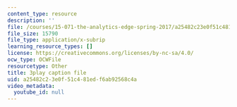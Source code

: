 ```yaml
---
content_type: resource
description: ''
file: /courses/15-071-the-analytics-edge-spring-2017/a25482c23e0f51c481edf6ab92568c4a_xxjhXhhcg74.vtt
file_size: 15790
file_type: application/x-subrip
learning_resource_types: []
license: https://creativecommons.org/licenses/by-nc-sa/4.0/
ocw_type: OCWFile
resourcetype: Other
title: 3play caption file
uid: a25482c2-3e0f-51c4-81ed-f6ab92568c4a
video_metadata:
  youtube_id: null
---
```

